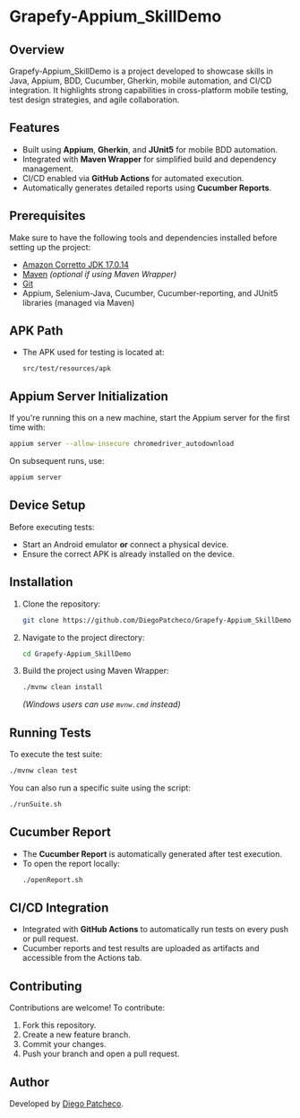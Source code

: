 # Grapefy-Appium_SkillDemo

## Overview
Grapefy-Appium_SkillDemo is a project developed to showcase skills in Java, Appium, BDD, Cucumber, Gherkin, mobile automation, and CI/CD integration. It highlights strong capabilities in cross-platform mobile testing, test design strategies, and agile collaboration.

## Features
- Built using **Appium**, **Gherkin**, and **JUnit5** for mobile BDD automation.
- Integrated with **Maven Wrapper** for simplified build and dependency management.
- CI/CD enabled via **GitHub Actions** for automated execution.
- Automatically generates detailed reports using **Cucumber Reports**.

## Prerequisites
Make sure to have the following tools and dependencies installed before setting up the project:
- [Amazon Corretto JDK 17.0.14](https://aws.amazon.com/corretto/)
- [Maven](https://maven.apache.org/install.html) *(optional if using Maven Wrapper)*
- [Git](https://git-scm.com/downloads)
- Appium, Selenium-Java, Cucumber, Cucumber-reporting, and JUnit5 libraries (managed via Maven)

## APK Path
- The APK used for testing is located at:
  ```
  src/test/resources/apk
  ```

## Appium Server Initialization
If you're running this on a new machine, start the Appium server for the first time with:
```sh
appium server --allow-insecure chromedriver_autodownload
```
On subsequent runs, use:
```sh
appium server
```

## Device Setup
Before executing tests:
- Start an Android emulator **or** connect a physical device.
- Ensure the correct APK is already installed on the device.

## Installation
1. Clone the repository:
   ```sh
   git clone https://github.com/DiegoPatcheco/Grapefy-Appium_SkillDemo.git
   ```
2. Navigate to the project directory:
   ```sh
   cd Grapefy-Appium_SkillDemo
   ```
3. Build the project using Maven Wrapper:
   ```sh
   ./mvnw clean install
   ```
   *(Windows users can use `mvnw.cmd` instead)*

## Running Tests
To execute the test suite:
```sh
./mvnw clean test
```

You can also run a specific suite using the script:
```sh
./runSuite.sh
```

## Cucumber Report
- The **Cucumber Report** is automatically generated after test execution.
- To open the report locally:
  ```sh
  ./openReport.sh
  ```

## CI/CD Integration
- Integrated with **GitHub Actions** to automatically run tests on every push or pull request.
- Cucumber reports and test results are uploaded as artifacts and accessible from the Actions tab.

## Contributing
Contributions are welcome! To contribute:
1. Fork this repository.
2. Create a new feature branch.
3. Commit your changes.
4. Push your branch and open a pull request.

## Author
Developed by [Diego Patcheco](https://github.com/DiegoPatcheco).

